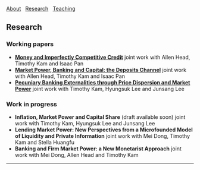 [About](/index) &nbsp; [Research](/Research) &nbsp; [Teaching](/Teaching)


## Research

### Working papers

- [**Money and Imperfectly Competitive Credit**](https://github.com/samiengmanng/samiengmanng.github.io/files/11474362/main-2023-05-12.pdf)
  joint work with Allen Head, Timothy Kam and Isaac Pan 
- [**Market Power, Banking and Capital: the Deposits Channel**](https://github.com/samiengmanng/samiengmanng.github.io/files/11843866/HKNP-2.pdf)
  joint work with Allen Head, Timothy Kam and Isaac Pan 
- [**Pecuniary Banking Externalities through Price Dispersion
and Market Power**](https://github.com/samiengmanng/samiengmanng.github.io/files/11843869/KLLN.pdf)
  joint work with Timothy Kam, Hyungsuk Lee and Junsang Lee
  
### Work in progress
- **Inflation, Market Power and Capital Share** (draft available soon) 
  joint work with Timothy Kam, Hyungsuk Lee and Junsang Lee
- **Lending Market Power: New Perspectives from a Microfounded Model of Liquidity and Private Information** 
  joint work with Mei Dong, Timothy Kam and Stella Huangfu
- **Banking and Firm Market Power: a New Monetarist Approach** 
  joint work with Mei Dong, Allen Head and Timothy Kam

---
<p style="font-size:11px">
